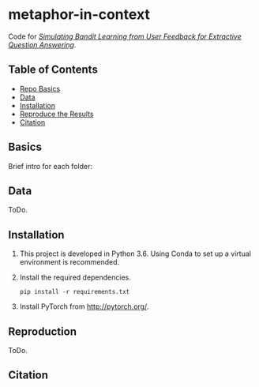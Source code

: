 # metaphor-in-context
Code for [_Simulating Bandit Learning from User Feedback for Extractive Question Answering_]().

## Table of Contents
- [Repo Basics](#basics)
- [Data](#data)
- [Installation](#installation)
- [Reproduce the Results](#reproduction)
- [Citation](#citation)

## Basics
Brief intro for each folder:

## Data
ToDo. 


## Installation
1. This project is developed in Python 3.6. Using Conda to set up a virtual environment is recommended.

2. Install the required dependencies. 
    ```
    pip install -r requirements.txt
    ```
3. Install PyTorch from http://pytorch.org/.


## Reproduction
ToDo.




## Citation
```

```
